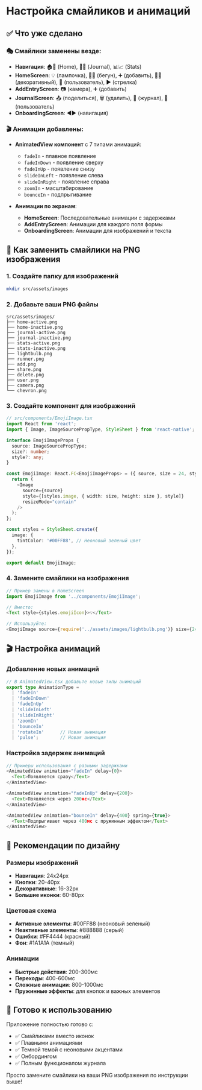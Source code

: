 # Настройка смайликов и анимаций

## ✅ Что уже сделано

### 🎭 **Смайлики заменены везде**:
- **Навигация**: 🏠🏡 (Home), 📖📗 (Journal), 📊📈 (Stats)
- **HomeScreen**: 💡 (лампочка), 🏃‍♂️ (бегун), ➕ (добавить), 🚶‍♂️ (декоративный), 👤 (пользователь), ▶️ (стрелка)
- **AddEntryScreen**: 📷 (камера), ➕ (добавить)
- **JournalScreen**: 📤 (поделиться), 🗑️ (удалить), 📖 (журнал), 👤 (пользователь)
- **OnboardingScreen**: ◀️▶️ (навигация)

### 🎬 **Анимации добавлены**:
- **AnimatedView компонент** с 7 типами анимаций:
  - `fadeIn` - плавное появление
  - `fadeInDown` - появление сверху
  - `fadeInUp` - появление снизу
  - `slideInLeft` - появление слева
  - `slideInRight` - появление справа
  - `zoomIn` - масштабирование
  - `bounceIn` - подпрыгивание

- **Анимации по экранам**:
  - **HomeScreen**: Последовательные анимации с задержками
  - **AddEntryScreen**: Анимации для каждого поля формы
  - **OnboardingScreen**: Анимации для изображений и текста

## 🎨 **Как заменить смайлики на PNG изображения**

### 1. Создайте папку для изображений
```bash
mkdir src/assets/images
```

### 2. Добавьте ваши PNG файлы
```
src/assets/images/
├── home-active.png
├── home-inactive.png
├── journal-active.png
├── journal-inactive.png
├── stats-active.png
├── stats-inactive.png
├── lightbulb.png
├── runner.png
├── add.png
├── share.png
├── delete.png
├── user.png
├── camera.png
└── chevron.png
```

### 3. Создайте компонент для изображений
```typescript
// src/components/EmojiImage.tsx
import React from 'react';
import { Image, ImageSourcePropType, StyleSheet } from 'react-native';

interface EmojiImageProps {
  source: ImageSourcePropType;
  size?: number;
  style?: any;
}

const EmojiImage: React.FC<EmojiImageProps> = ({ source, size = 24, style }) => {
  return (
    <Image 
      source={source} 
      style={[styles.image, { width: size, height: size }, style]} 
      resizeMode="contain"
    />
  );
};

const styles = StyleSheet.create({
  image: {
    tintColor: '#00FF88', // Неоновый зеленый цвет
  },
});

export default EmojiImage;
```

### 4. Замените смайлики на изображения
```typescript
// Пример замены в HomeScreen
import EmojiImage from '../components/EmojiImage';

// Вместо:
<Text style={styles.emojiIcon}>💡</Text>

// Используйте:
<EmojiImage source={require('../assets/images/lightbulb.png')} size={24} />
```

## 🎬 **Настройка анимаций**

### Добавление новых анимаций
```typescript
// В AnimatedView.tsx добавьте новые типы анимаций
export type AnimationType = 
  | 'fadeIn' 
  | 'fadeInDown' 
  | 'fadeInUp' 
  | 'slideInLeft' 
  | 'slideInRight' 
  | 'zoomIn' 
  | 'bounceIn'
  | 'rotateIn'      // Новая анимация
  | 'pulse';        // Новая анимация
```

### Настройка задержек анимаций
```typescript
// Примеры использования с разными задержками
<AnimatedView animation="fadeIn" delay={0}>
  <Text>Появляется сразу</Text>
</AnimatedView>

<AnimatedView animation="fadeInUp" delay={200}>
  <Text>Появляется через 200мс</Text>
</AnimatedView>

<AnimatedView animation="bounceIn" delay={400} spring={true}>
  <Text>Подпрыгивает через 400мс с пружинным эффектом</Text>
</AnimatedView>
```

## 🎯 **Рекомендации по дизайну**

### Размеры изображений
- **Навигация**: 24x24px
- **Кнопки**: 20-40px
- **Декоративные**: 16-32px
- **Большие иконки**: 60-80px

### Цветовая схема
- **Активные элементы**: #00FF88 (неоновый зеленый)
- **Неактивные элементы**: #888888 (серый)
- **Ошибки**: #FF4444 (красный)
- **Фон**: #1A1A1A (темный)

### Анимации
- **Быстрые действия**: 200-300мс
- **Переходы**: 400-600мс
- **Сложные анимации**: 800-1000мс
- **Пружинные эффекты**: для кнопок и важных элементов

## 🚀 **Готово к использованию**

Приложение полностью готово с:
- ✅ Смайликами вместо иконок
- ✅ Плавными анимациями
- ✅ Темной темой с неоновыми акцентами
- ✅ Онбордингом
- ✅ Полным функционалом журнала

Просто замените смайлики на ваши PNG изображения по инструкции выше!

